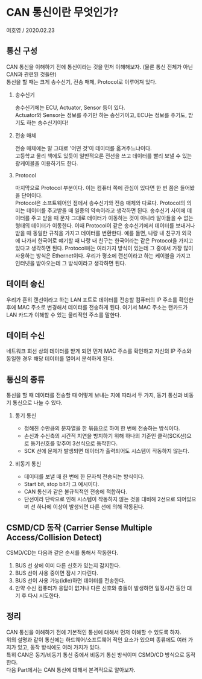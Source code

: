 # CAN 통신이란 무엇인가?
여호영 / 2020.02.23

## 통신 구성
CAN 통신을 이해하기 전에 통신이라는 것을 먼저 이해해보자. (물론 통신 전체가 아닌 CAN과 관련된 것들만)    
통신을 할 때는 크게 송수신기, 전송 매체, Protocol로 이루어져 있다.

1. 송수신기   

    송수신기에는 ECU, Actuator, Sensor 등이 있다.   
    Actuator와 Sensor는 정보를 주기만 하는 송신기이고, ECU는 정보를 주기도, 받기도 하는 송수신기이다!

2. 전송 매체   

    전송 매체에는 말 그대로 '어떤 것'이 데이터를 옮겨주느냐이다.   
    고등학교 물리 책에도 있듯이 일반적으론 전선을 쓰고 데이터를 빨리 보낼 수 있는 광케이블을 이용하기도 한다.

3. Protocol

    마지막으로 Protocol 부분이다. 이는 컴퓨터 쪽에 관심이 있다면 한 번 쯤은 들어봤을 단어이다.   
Protocol은 소프트웨어인 점에서 송수신기와 전송 매체와 다르다. Protocol의 의미는 데이터를 주고받을 때 일종의 약속이라고 생각하면 된다.
송수신기 사이에 데이터를 주고 받을 때 문자 그대로 데이터가 이동하는 것이 아니라 알아들을 수 없는 형태의 데이터가 이동한다.
이때 Protocol이 같은 송수신기에서 데이터를 보내거나 받을 때 동일한 규칙을 가지고 데이터를 변환한다.
예를 들면, 나랑 내 친구가 외국에 나가서 한국어로 얘기할 때 나랑 내 친구는 한국어라는 같은 Protocol을 가지고 있다고 생각하면 된다.
Protocol에는 여러가지 방식이 있는데 그 중에서 가장 많이 사용하는 방식은 Ethernet이다.
우리가 평소에 랜선이라고 하는 케이블을 가지고 인터넷을 받아오는데 그 방식이라고 생각하면 된다.

## 데이터 송신
우리가 흔히 랜선이라고 하는 LAN 포트로 데이터를 전송할 컴퓨터의 IP 주소를 확인한 후에 MAC 주소로 변경해서 데이터를 전송하게 된다.
여기서 MAC 주소는 랜카드가 LAN 카드가 이해할 수 있는 물리적인 주소를 말한다.

## 데이터 수신
네트워크 회선 상의 데이터를 받게 되면 먼저 MAC 주소를 확인하고 자신의 IP 주소와 동일한 경우 해당 데이터를 열어서 분석하게 된다.

## 통신의 종류
통신을 할 때 데이터를 전송할 때 어떻게 보내는 지에 따라서 두 가지, 동기 통신과 비동기 통신으로 나눌 수 있다.

1. 동기 통신
    - 정해진 수만큼의 문자열을 한 묶음으로 하여 한 번에 전송하는 방식이다.
    - 손신과 수신측의 시간적 지연을 방지하기 위해 하나의 기준인 클락(SCK선)으로 동기신호를 맞추어 3선식으로 동작한다.
    - SCK 선에 문제가 발생되면 데이터가 출력되어도 시스템이 작동하지 않는다.
    
2. 비동기 통신
    - 데이터를 보낼 때 한 번에 한 문자씩 전송되는 방식이다.
    - Start bit, stop bit가 그 예시이다.
    - CAN 통신과 같은 불규칙적인 전송에 적합하다.
    - 단선이라 단락으로 인해 시스템이 작동하지 않는 것을 대비해 2선으로 되어있으며 선 하나에 이상이 발생되면 다른 선에 의해 작동된다.
    
## CSMD/CD 동작 (Carrier Sense Multiple Access/Collision Detect)
CSMD/CD는 다음과 같은 순서를 통해서 작동한다.

1. BUS 선 상에 이미 다른 신호가 있는지 감지한다.
2. BUS 선이 사용 중이면 잠시 기다린다.
3. BUS 선이 사용 가능(idle)하면 데이터를 전송한다.
4. 만약 수신 컴퓨터가 응답이 없거나 다른 신호와 충돌이 발생하면 일정시간 동안 대기 후 다시 시도한다.

## 정리
CAN 통신을 이해하기 전에 기본적인 통신에 대해서 먼저 이해할 수 있도록 하자.    
위의 설명과 같이 통신에는 하드웨어/소프트웨어 적인 요소가 있으며 종류에도 여러 가지가 있고, 동작 방식에도 여러 가지가 있다.    
특히 CAN은 동기/비동기 통신 중에서 비동기 통신 방식이며 CSMD/CD 방식으로 동작한다.    
다음 Part에서는 CAN 통신에 대해서 본격적으로 알아보자.
